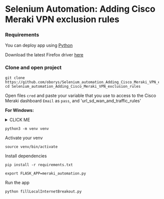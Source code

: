 # Selenium Automation: Adding Cisco Meraki VPN exclusion rules


### Requirements
You can deploy app using [Python](https://www.python.org/downloads/)

Download the latest Firefox driver [here](https://github.com/mozilla/geckodriver/releases/tag/v0.30.0)


### Clone and open project

```
git clone https://github.com/oborys/Selenium_automation_Adding_Cisco_Meraki_VPN_exclusion_rules.git
cd Selenium_automation_Adding_Cisco_Meraki_VPN_exclusion_rules
```

Open files `cred` and paste your variable that you use to access to the Cisco Meraki dashboard `Email` as `pass`, and 'url_sd_wan_and_traffic_rules'

**For Windows:**

<details><summary>CLICK ME</summary>
<p>

Install pip

Pip (Python Package Installer), the official documentation for [pip](https://pip.pypa.io/en/stable/installation/).

Usually Python3 comes with pip preinstalled. If you get an error "pip command not found", use the following command to install pip:

Download [get-pip.py](https://pip.pypa.io/en/stable/installation/), make sure you're saving the file to Desktop

In your Command Prompt, navigate to Desktop.
```
cd Desktop
```
Execute get-pip.py
```
python get-pip.py
```
Now pip should work system-wide.

virtualenv

In your Command Prompt, enter:
```
pip install virtualenv
```
Launch virtualenv

In your Command Prompt navigate to your project:
```
cd Meraki_Network_Objects_automation
```
Within your project:
```
virtualenv env
```
Activate your virtualenv:

on Windows, virtualenv creates a batch file
```
\env\Scripts\activate.bat
```
to activate virtualenv on Windows, activate script is in the Scripts folder :

\path\to\env\Scripts\activate

Example:
```
C:\Users\'Username'\venv\Scripts\activate.bat
```
Another way to install pip

Save the "ez_setup.py" file to your desktop form https://bootstrap.pypa.io/ez_setup.py

In your Command Prompt navigate to Desktop:
```
cd Desktop
```
Execute ez_setup.py:
```
python ez_setup.py
```
install pip:
```
easy_install pip
```
Install dependencies
```
pip install -r requirements.txt
```
Run the app
```
set FLASK_APP=hello
flask run
```
</p>
</details>

```
python3 -m venv venv
```

Activate your venv

```
source venv/bin/activate
```

Install dependencies
```
pip install -r requirements.txt
```

```
export FLASK_APP=meraki_automation.py
```
Run the app
```
python fillLocalInternetBreakout.py 
```
